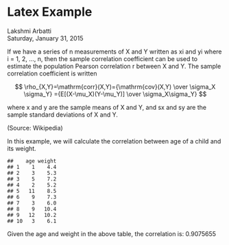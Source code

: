# Latex Example
Lakshmi Arbatti  
Saturday, January 31, 2015  

If we have a series of n measurements of X and Y written as xi and yi where i = 1, 2, ..., n, then the sample correlation coefficient can be used to estimate the population Pearson correlation r between X and Y. The sample correlation coefficient is written

$$
\rho_{X,Y}=\mathrm{corr}(X,Y)={\mathrm{cov}(X,Y) \over \sigma_X \sigma_Y} ={E[(X-\mu_X)(Y-\mu_Y)] \over \sigma_X\sigma_Y}
$$

where x and y are the sample means of X and Y, and sx and sy are the sample standard deviations of X and Y.

(Source: Wikipedia)

In this example, we will calculate the correlation between age of a child and its weight.

```
##    age weight
## 1    1    4.4
## 2    3    5.3
## 3    5    7.2
## 4    2    5.2
## 5   11    8.5
## 6    9    7.3
## 7    3    6.0
## 8    9   10.4
## 9   12   10.2
## 10   3    6.1
```

Given the age and weight in the above table, the correlation is: 0.9075655
